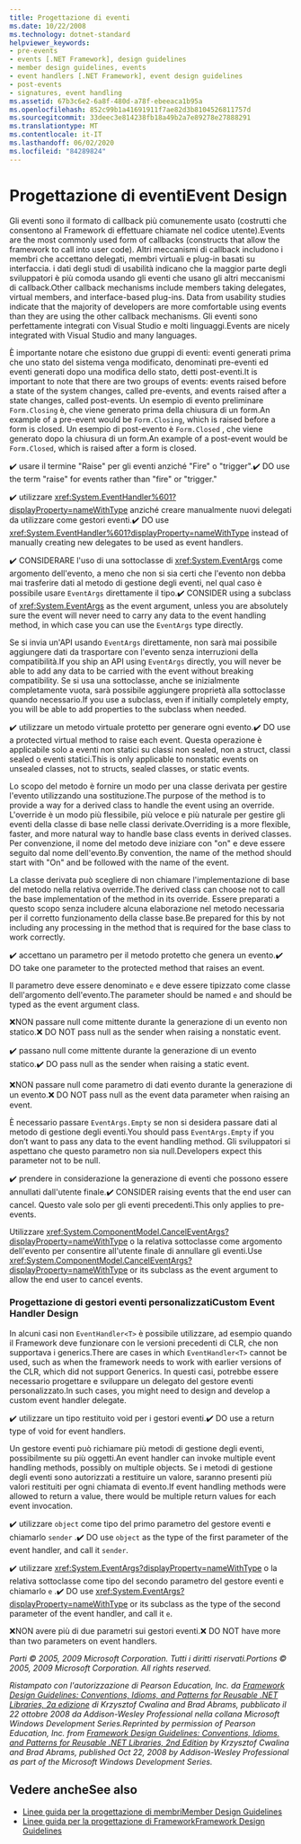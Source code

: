 ```yaml
---
title: Progettazione di eventi
ms.date: 10/22/2008
ms.technology: dotnet-standard
helpviewer_keywords:
- pre-events
- events [.NET Framework], design guidelines
- member design guidelines, events
- event handlers [.NET Framework], event design guidelines
- post-events
- signatures, event handling
ms.assetid: 67b3c6e2-6a8f-480d-a78f-ebeeaca1b95a
ms.openlocfilehash: 852c99b1a41691911f7ae82d3b8104526811757d
ms.sourcegitcommit: 33deec3e814238fb18a49b2a7e89278e27888291
ms.translationtype: MT
ms.contentlocale: it-IT
ms.lasthandoff: 06/02/2020
ms.locfileid: "84289824"
---
```

# <a name="event-design"></a><span data-ttu-id="847e4-102">Progettazione di eventi</span><span class="sxs-lookup"><span data-stu-id="847e4-102">Event Design</span></span>
<span data-ttu-id="847e4-103">Gli eventi sono il formato di callback più comunemente usato (costrutti che consentono al Framework di effettuare chiamate nel codice utente).</span><span class="sxs-lookup"><span data-stu-id="847e4-103">Events are the most commonly used form of callbacks (constructs that allow the framework to call into user code).</span></span> <span data-ttu-id="847e4-104">Altri meccanismi di callback includono i membri che accettano delegati, membri virtuali e plug-in basati su interfaccia. i dati degli studi di usabilità indicano che la maggior parte degli sviluppatori è più comoda usando gli eventi che usano gli altri meccanismi di callback.</span><span class="sxs-lookup"><span data-stu-id="847e4-104">Other callback mechanisms include members taking delegates, virtual members, and interface-based plug-ins. Data from usability studies indicate that the majority of developers are more comfortable using events than they are using the other callback mechanisms.</span></span> <span data-ttu-id="847e4-105">Gli eventi sono perfettamente integrati con Visual Studio e molti linguaggi.</span><span class="sxs-lookup"><span data-stu-id="847e4-105">Events are nicely integrated with Visual Studio and many languages.</span></span>

 <span data-ttu-id="847e4-106">È importante notare che esistono due gruppi di eventi: eventi generati prima che uno stato del sistema venga modificato, denominati pre-eventi ed eventi generati dopo una modifica dello stato, detti post-eventi.</span><span class="sxs-lookup"><span data-stu-id="847e4-106">It is important to note that there are two groups of events: events raised before a state of the system changes, called pre-events, and events raised after a state changes, called post-events.</span></span> <span data-ttu-id="847e4-107">Un esempio di evento preliminare `Form.Closing` è, che viene generato prima della chiusura di un form.</span><span class="sxs-lookup"><span data-stu-id="847e4-107">An example of a pre-event would be `Form.Closing`, which is raised before a form is closed.</span></span> <span data-ttu-id="847e4-108">Un esempio di post-evento è `Form.Closed` , che viene generato dopo la chiusura di un form.</span><span class="sxs-lookup"><span data-stu-id="847e4-108">An example of a post-event would be `Form.Closed`, which is raised after a form is closed.</span></span>

 <span data-ttu-id="847e4-109">✔️ usare il termine "Raise" per gli eventi anziché "Fire" o "trigger".</span><span class="sxs-lookup"><span data-stu-id="847e4-109">✔️ DO use the term "raise" for events rather than "fire" or "trigger."</span></span>

 <span data-ttu-id="847e4-110">✔️ utilizzare <xref:System.EventHandler%601?displayProperty=nameWithType> anziché creare manualmente nuovi delegati da utilizzare come gestori eventi.</span><span class="sxs-lookup"><span data-stu-id="847e4-110">✔️ DO use <xref:System.EventHandler%601?displayProperty=nameWithType> instead of manually creating new delegates to be used as event handlers.</span></span>

 <span data-ttu-id="847e4-111">✔️ CONSIDERARE l'uso di una sottoclasse di <xref:System.EventArgs> come argomento dell'evento, a meno che non si sia certi che l'evento non debba mai trasferire dati al metodo di gestione degli eventi, nel qual caso è possibile usare `EventArgs` direttamente il tipo.</span><span class="sxs-lookup"><span data-stu-id="847e4-111">✔️ CONSIDER using a subclass of <xref:System.EventArgs> as the event argument, unless you are absolutely sure the event will never need to carry any data to the event handling method, in which case you can use the `EventArgs` type directly.</span></span>

 <span data-ttu-id="847e4-112">Se si invia un'API usando `EventArgs` direttamente, non sarà mai possibile aggiungere dati da trasportare con l'evento senza interruzioni della compatibilità.</span><span class="sxs-lookup"><span data-stu-id="847e4-112">If you ship an API using `EventArgs` directly, you will never be able to add any data to be carried with the event without breaking compatibility.</span></span> <span data-ttu-id="847e4-113">Se si usa una sottoclasse, anche se inizialmente completamente vuota, sarà possibile aggiungere proprietà alla sottoclasse quando necessario.</span><span class="sxs-lookup"><span data-stu-id="847e4-113">If you use a subclass, even if initially completely empty, you will be able to add properties to the subclass when needed.</span></span>

 <span data-ttu-id="847e4-114">✔️ utilizzare un metodo virtuale protetto per generare ogni evento.</span><span class="sxs-lookup"><span data-stu-id="847e4-114">✔️ DO use a protected virtual method to raise each event.</span></span> <span data-ttu-id="847e4-115">Questa operazione è applicabile solo a eventi non statici su classi non sealed, non a struct, classi sealed o eventi statici.</span><span class="sxs-lookup"><span data-stu-id="847e4-115">This is only applicable to nonstatic events on unsealed classes, not to structs, sealed classes, or static events.</span></span>

 <span data-ttu-id="847e4-116">Lo scopo del metodo è fornire un modo per una classe derivata per gestire l'evento utilizzando una sostituzione.</span><span class="sxs-lookup"><span data-stu-id="847e4-116">The purpose of the method is to provide a way for a derived class to handle the event using an override.</span></span> <span data-ttu-id="847e4-117">L'override è un modo più flessibile, più veloce e più naturale per gestire gli eventi della classe di base nelle classi derivate.</span><span class="sxs-lookup"><span data-stu-id="847e4-117">Overriding is a more flexible, faster, and more natural way to handle base class events in derived classes.</span></span> <span data-ttu-id="847e4-118">Per convenzione, il nome del metodo deve iniziare con "on" e deve essere seguito dal nome dell'evento.</span><span class="sxs-lookup"><span data-stu-id="847e4-118">By convention, the name of the method should start with "On" and be followed with the name of the event.</span></span>

 <span data-ttu-id="847e4-119">La classe derivata può scegliere di non chiamare l'implementazione di base del metodo nella relativa override.</span><span class="sxs-lookup"><span data-stu-id="847e4-119">The derived class can choose not to call the base implementation of the method in its override.</span></span> <span data-ttu-id="847e4-120">Essere preparati a questo scopo senza includere alcuna elaborazione nel metodo necessaria per il corretto funzionamento della classe base.</span><span class="sxs-lookup"><span data-stu-id="847e4-120">Be prepared for this by not including any processing in the method that is required for the base class to work correctly.</span></span>

 <span data-ttu-id="847e4-121">✔️ accettano un parametro per il metodo protetto che genera un evento.</span><span class="sxs-lookup"><span data-stu-id="847e4-121">✔️ DO take one parameter to the protected method that raises an event.</span></span>

 <span data-ttu-id="847e4-122">Il parametro deve essere denominato `e` e deve essere tipizzato come classe dell'argomento dell'evento.</span><span class="sxs-lookup"><span data-stu-id="847e4-122">The parameter should be named `e` and should be typed as the event argument class.</span></span>

 <span data-ttu-id="847e4-123">❌NON passare null come mittente durante la generazione di un evento non statico.</span><span class="sxs-lookup"><span data-stu-id="847e4-123">❌ DO NOT pass null as the sender when raising a nonstatic event.</span></span>

 <span data-ttu-id="847e4-124">✔️ passano null come mittente durante la generazione di un evento statico.</span><span class="sxs-lookup"><span data-stu-id="847e4-124">✔️ DO pass null as the sender when raising a static event.</span></span>

 <span data-ttu-id="847e4-125">❌NON passare null come parametro di dati evento durante la generazione di un evento.</span><span class="sxs-lookup"><span data-stu-id="847e4-125">❌ DO NOT pass null as the event data parameter when raising an event.</span></span>

 <span data-ttu-id="847e4-126">È necessario passare `EventArgs.Empty` se non si desidera passare dati al metodo di gestione degli eventi.</span><span class="sxs-lookup"><span data-stu-id="847e4-126">You should pass `EventArgs.Empty` if you don’t want to pass any data to the event handling method.</span></span> <span data-ttu-id="847e4-127">Gli sviluppatori si aspettano che questo parametro non sia null.</span><span class="sxs-lookup"><span data-stu-id="847e4-127">Developers expect this parameter not to be null.</span></span>

 <span data-ttu-id="847e4-128">✔️ prendere in considerazione la generazione di eventi che possono essere annullati dall'utente finale.</span><span class="sxs-lookup"><span data-stu-id="847e4-128">✔️ CONSIDER raising events that the end user can cancel.</span></span> <span data-ttu-id="847e4-129">Questo vale solo per gli eventi precedenti.</span><span class="sxs-lookup"><span data-stu-id="847e4-129">This only applies to pre-events.</span></span>

 <span data-ttu-id="847e4-130">Utilizzare <xref:System.ComponentModel.CancelEventArgs?displayProperty=nameWithType> o la relativa sottoclasse come argomento dell'evento per consentire all'utente finale di annullare gli eventi.</span><span class="sxs-lookup"><span data-stu-id="847e4-130">Use <xref:System.ComponentModel.CancelEventArgs?displayProperty=nameWithType> or its subclass as the event argument to allow the end user to cancel events.</span></span>

### <a name="custom-event-handler-design"></a><span data-ttu-id="847e4-131">Progettazione di gestori eventi personalizzati</span><span class="sxs-lookup"><span data-stu-id="847e4-131">Custom Event Handler Design</span></span>
 <span data-ttu-id="847e4-132">In alcuni casi non `EventHandler<T>` è possibile utilizzare, ad esempio quando il Framework deve funzionare con le versioni precedenti di CLR, che non supportava i generics.</span><span class="sxs-lookup"><span data-stu-id="847e4-132">There are cases in which `EventHandler<T>` cannot be used, such as when the framework needs to work with earlier versions of the CLR, which did not support Generics.</span></span> <span data-ttu-id="847e4-133">In questi casi, potrebbe essere necessario progettare e sviluppare un delegato del gestore eventi personalizzato.</span><span class="sxs-lookup"><span data-stu-id="847e4-133">In such cases, you might need to design and develop a custom event handler delegate.</span></span>

 <span data-ttu-id="847e4-134">✔️ utilizzare un tipo restituito void per i gestori eventi.</span><span class="sxs-lookup"><span data-stu-id="847e4-134">✔️ DO use a return type of void for event handlers.</span></span>

 <span data-ttu-id="847e4-135">Un gestore eventi può richiamare più metodi di gestione degli eventi, possibilmente su più oggetti.</span><span class="sxs-lookup"><span data-stu-id="847e4-135">An event handler can invoke multiple event handling methods, possibly on multiple objects.</span></span> <span data-ttu-id="847e4-136">Se i metodi di gestione degli eventi sono autorizzati a restituire un valore, saranno presenti più valori restituiti per ogni chiamata di evento.</span><span class="sxs-lookup"><span data-stu-id="847e4-136">If event handling methods were allowed to return a value, there would be multiple return values for each event invocation.</span></span>

 <span data-ttu-id="847e4-137">✔️ utilizzare `object` come tipo del primo parametro del gestore eventi e chiamarlo `sender` .</span><span class="sxs-lookup"><span data-stu-id="847e4-137">✔️ DO use `object` as the type of the first parameter of the event handler, and call it `sender`.</span></span>

 <span data-ttu-id="847e4-138">✔️ utilizzare <xref:System.EventArgs?displayProperty=nameWithType> o la relativa sottoclasse come tipo del secondo parametro del gestore eventi e chiamarlo `e` .</span><span class="sxs-lookup"><span data-stu-id="847e4-138">✔️ DO use <xref:System.EventArgs?displayProperty=nameWithType> or its subclass as the type of the second parameter of the event handler, and call it `e`.</span></span>

 <span data-ttu-id="847e4-139">❌NON avere più di due parametri sui gestori eventi.</span><span class="sxs-lookup"><span data-stu-id="847e4-139">❌ DO NOT have more than two parameters on event handlers.</span></span>

 <span data-ttu-id="847e4-140">*Parti © 2005, 2009 Microsoft Corporation. Tutti i diritti riservati.*</span><span class="sxs-lookup"><span data-stu-id="847e4-140">*Portions © 2005, 2009 Microsoft Corporation. All rights reserved.*</span></span>

 <span data-ttu-id="847e4-141">*Ristampato con l'autorizzazione di Pearson Education, Inc. da [Framework Design Guidelines: Conventions, Idioms, and Patterns for Reusable .NET Libraries, 2a edizione](https://www.informit.com/store/framework-design-guidelines-conventions-idioms-and-9780321545619) di Krzysztof Cwalina and Brad Abrams, pubblicato il 22 ottobre 2008 da Addison-Wesley Professional nella collana Microsoft Windows Development Series.*</span><span class="sxs-lookup"><span data-stu-id="847e4-141">*Reprinted by permission of Pearson Education, Inc. from [Framework Design Guidelines: Conventions, Idioms, and Patterns for Reusable .NET Libraries, 2nd Edition](https://www.informit.com/store/framework-design-guidelines-conventions-idioms-and-9780321545619) by Krzysztof Cwalina and Brad Abrams, published Oct 22, 2008 by Addison-Wesley Professional as part of the Microsoft Windows Development Series.*</span></span>

## <a name="see-also"></a><span data-ttu-id="847e4-142">Vedere anche</span><span class="sxs-lookup"><span data-stu-id="847e4-142">See also</span></span>

- [<span data-ttu-id="847e4-143">Linee guida per la progettazione di membri</span><span class="sxs-lookup"><span data-stu-id="847e4-143">Member Design Guidelines</span></span>](member.md)
- [<span data-ttu-id="847e4-144">Linee guida per la progettazione di Framework</span><span class="sxs-lookup"><span data-stu-id="847e4-144">Framework Design Guidelines</span></span>](index.md)
